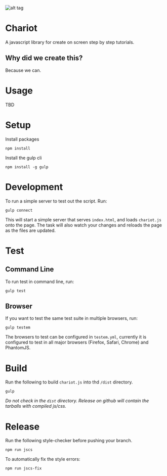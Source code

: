 ![alt tag](http://thumbs3.jigidi.com/thumbs/GM5R5TBP/l)
# Chariot
A javascript library for create on screen step by step tutorials.

## Why did we create this?
Because we can.

# Usage
TBD

# Setup
Install packages

	npm install

Install the gulp cli

	npm install -g gulp


# Development
To run a simple server to test out the script. Run:

	gulp connect

This will start a simple server that serves `index.html`, and loads `chariot.js` onto the page. The task will also watch your changes and reloads the page as the files are updated.

# Test

## Command Line
To run test in command line, run:

	gulp test

## Browser
If you want to test the same test suite in multiple browsers, run:

	gulp testem

The browsers to test can be configured in `testem.yml`, currently it is configured to test in all major browsers (Firefox, Safari, Chrome) and PhantomJS.

# Build
Run the following to build `chariot.js` into thd `/dist` directory.

	gulp
	
*Do not check in the `dist` directory. Release on github will contain the tarballs with compiled js/css.*

# Release
Run the following style-checker before pushing your branch.

	npm run jscs

To automatically fix the style errors:
	
	npm run jscs-fix
